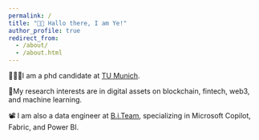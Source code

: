 ```yaml
---
permalink: /
title: "👋🏼 Hallo there, I am Ye!"
author_profile: true
redirect_from: 
  - /about/
  - /about.html
---
```

👨🏻‍💻I am a phd candidate at [TU Munich](https://www.tum.de/).

🔬My research interests are in digital assets on blockchain, fintech, web3, and machine learning.

📽️ I am also a data engineer at [B.i.Team](biteam.de), specializing in Microsoft Copilot, Fabric, and Power BI.





